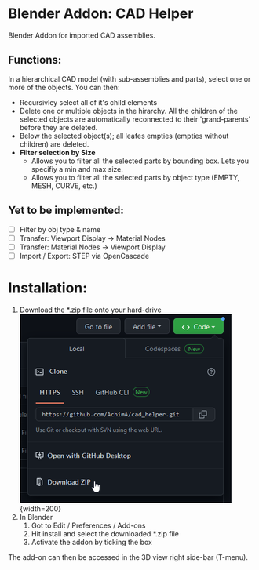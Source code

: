 # Blender Addon: CAD Helper
Blender Addon for imported CAD assemblies.

## Functions:

In a hierarchical CAD model (with sub-assemblies and parts), select one or more of the objects. You can then:
* Recursivley select all of it's child elements
* Delete one or multiple objects in the hirarchy. All the children of the selected objects are automatically reconnected to their 'grand-parents' before they are deleted.
* Below the selected object(s); all leafes empties (empties without children) are deleted.
* **Filter selection by Size**
    * Allows you to filter all the selected parts by bounding box. Lets you specifiy a min and max size.
    * Allows you to filter all the selected parts by object type (EMPTY, MESH, CURVE, etc.)


## Yet to be implemented:

- [ ] Filter by obj type & name
- [ ] Transfer: Viewport Display -> Material Nodes
- [ ] Transfer: Material Nodes -> Viewport Display
- [ ] Import / Export: STEP via OpenCascade

# Installation:
1. Download the *.zip file onto your hard-drive
   ![Markdown image](/images/download-addon.png){width=200}
1. In Blender
    1. Got to Edit / Preferences / Add-ons
    1. Hit install and select the downloaded *.zip file
    1. Activate the addon by ticking the box

The add-on can then be accessed in the 3D view right side-bar (T-menu).